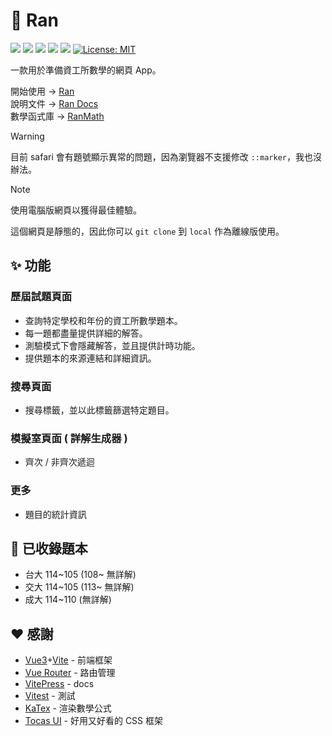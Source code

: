 # 🦊 Ran
![](https://img.shields.io/badge/Ran-v0.5-55f?style=flat)
![](https://img.shields.io/badge/RanMath.js-v2.0.3-55f?style=flat)
[![](https://img.shields.io/badge/Vue.js-345?style=flat&logo=vuedotjs&logoColor=4FC08D)](https://vuejs.org/)
[![](https://img.shields.io/npm/v/tocas.svg?label=TocasUI)](https://github.com/teacat/tocas)
[![](https://img.shields.io/npm/v/katex.svg?label=KaTex)](https://github.com/KaTeX/KaTeX)
[![License: MIT](https://img.shields.io/badge/License-MIT-yellow.svg)](https://opensource.org/licenses/MIT)

一款用於準備資工所數學的網頁 App。

開始使用 → [Ran](https://runnywolf.github.io/ran/#/)<br>
說明文件 → [Ran Docs](https://runnywolf.github.io/ran/docs/intro/exam-page)<br>
數學函式庫 → [RanMath](https://github.com/runnywolf/ran/blob/main/src/libs/ran-math.js)

> [!WARNING]
> 目前 safari 會有題號顯示異常的問題，因為瀏覽器不支援修改 `::marker`，我也沒辦法。

> [!NOTE]
> 使用電腦版網頁以獲得最佳體驗。

這個網頁是靜態的，因此你可以 `git clone` 到 `local` 作為離線版使用。

## ✨ 功能
### 歷屆試題頁面
- 查詢特定學校和年份的資工所數學題本。
- 每一題都盡量提供詳細的解答。
- 測驗模式下會隱藏解答，並且提供計時功能。
- 提供題本的來源連結和詳細資訊。

### 搜尋頁面
- 搜尋標籤，並以此標籤篩選特定題目。

### 模擬室頁面 ( 詳解生成器 )
- 齊次 / 非齊次遞迴

### 更多
- 題目的統計資訊

## 📄 已收錄題本
- 台大 114~105 (108\~ 無詳解)
- 交大 114~105 (113\~ 無詳解)
- 成大 114~110 (無詳解)

## ❤️ 感謝
- [Vue3](https://vuejs.org/)+[Vite](https://vite.dev/) - 前端框架
- [Vue Router](https://router.vuejs.org/) - 路由管理
- [VitePress](https://vitepress.dev/) - docs
- [Vitest](https://vitest.dev/) - 測試
- [KaTex](https://katex.org/) - 渲染數學公式
- [Tocas UI](https://tocas-ui.com/5.0/zh-tw/index.html) - 好用又好看的 CSS 框架
